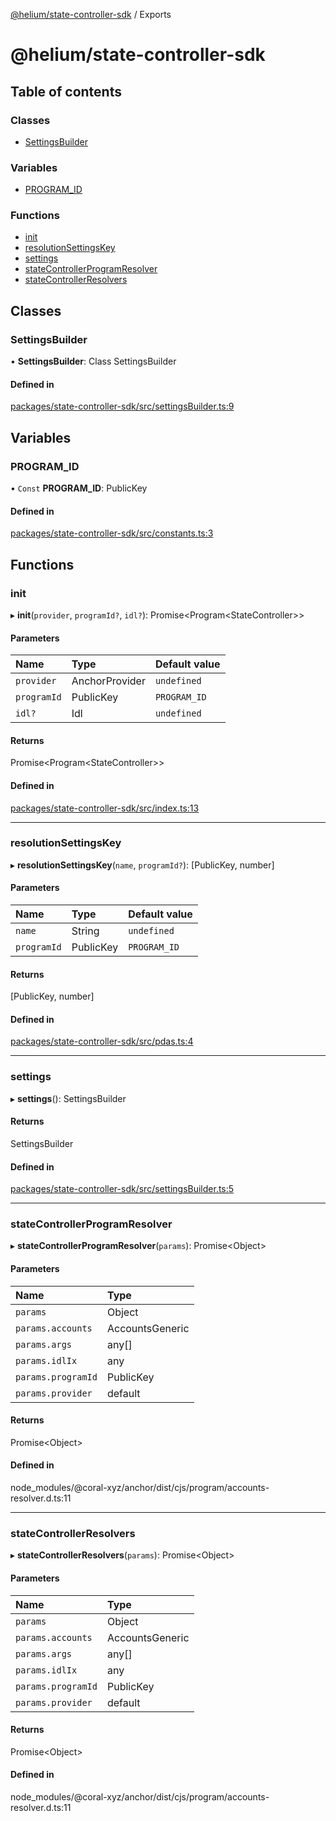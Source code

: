 [@helium/state-controller-sdk](README.md) / Exports

# @helium/state-controller-sdk

## Table of contents

### Classes

- [SettingsBuilder](undefined)

### Variables

- [PROGRAM\_ID](undefined)

### Functions

- [init](undefined)
- [resolutionSettingsKey](undefined)
- [settings](undefined)
- [stateControllerProgramResolver](undefined)
- [stateControllerResolvers](undefined)

## Classes

### SettingsBuilder

• **SettingsBuilder**: Class SettingsBuilder

#### Defined in

[packages/state-controller-sdk/src/settingsBuilder.ts:9](https://github.com/helium/modular-governance/blob/098440d/packages/state-controller-sdk/src/settingsBuilder.ts#L9)

## Variables

### PROGRAM\_ID

• `Const` **PROGRAM\_ID**: PublicKey

#### Defined in

[packages/state-controller-sdk/src/constants.ts:3](https://github.com/helium/modular-governance/blob/098440d/packages/state-controller-sdk/src/constants.ts#L3)

## Functions

### init

▸ **init**(`provider`, `programId?`, `idl?`): Promise<Program<StateController\>\>

#### Parameters

| Name | Type | Default value |
| :------ | :------ | :------ |
| `provider` | AnchorProvider | `undefined` |
| `programId` | PublicKey | `PROGRAM_ID` |
| `idl?` | Idl | `undefined` |

#### Returns

Promise<Program<StateController\>\>

#### Defined in

[packages/state-controller-sdk/src/index.ts:13](https://github.com/helium/modular-governance/blob/098440d/packages/state-controller-sdk/src/index.ts#L13)

___

### resolutionSettingsKey

▸ **resolutionSettingsKey**(`name`, `programId?`): [PublicKey, number]

#### Parameters

| Name | Type | Default value |
| :------ | :------ | :------ |
| `name` | String | `undefined` |
| `programId` | PublicKey | `PROGRAM_ID` |

#### Returns

[PublicKey, number]

#### Defined in

[packages/state-controller-sdk/src/pdas.ts:4](https://github.com/helium/modular-governance/blob/098440d/packages/state-controller-sdk/src/pdas.ts#L4)

___

### settings

▸ **settings**(): SettingsBuilder

#### Returns

SettingsBuilder

#### Defined in

[packages/state-controller-sdk/src/settingsBuilder.ts:5](https://github.com/helium/modular-governance/blob/098440d/packages/state-controller-sdk/src/settingsBuilder.ts#L5)

___

### stateControllerProgramResolver

▸ **stateControllerProgramResolver**(`params`): Promise<Object\>

#### Parameters

| Name | Type |
| :------ | :------ |
| `params` | Object |
| `params.accounts` | AccountsGeneric |
| `params.args` | any[] |
| `params.idlIx` | any |
| `params.programId` | PublicKey |
| `params.provider` | default |

#### Returns

Promise<Object\>

#### Defined in

node_modules/@coral-xyz/anchor/dist/cjs/program/accounts-resolver.d.ts:11

___

### stateControllerResolvers

▸ **stateControllerResolvers**(`params`): Promise<Object\>

#### Parameters

| Name | Type |
| :------ | :------ |
| `params` | Object |
| `params.accounts` | AccountsGeneric |
| `params.args` | any[] |
| `params.idlIx` | any |
| `params.programId` | PublicKey |
| `params.provider` | default |

#### Returns

Promise<Object\>

#### Defined in

node_modules/@coral-xyz/anchor/dist/cjs/program/accounts-resolver.d.ts:11
